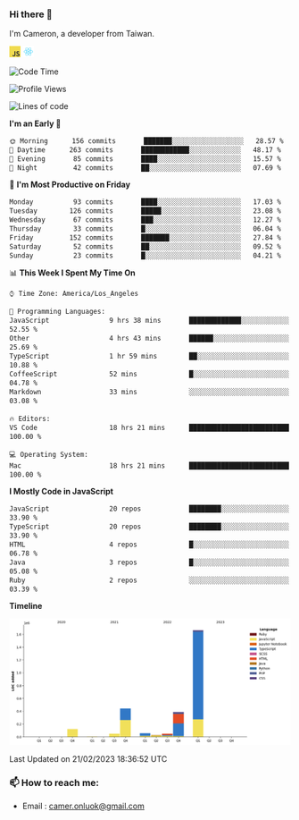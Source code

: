 ### Hi there 👋

I'm Cameron, a developer from Taiwan.


<code><img height="20" src="https://raw.githubusercontent.com/github/explore/80688e429a7d4ef2fca1e82350fe8e3517d3494d/topics/javascript/javascript.png"></code>
<code><img height="20" src="https://raw.githubusercontent.com/github/explore/80688e429a7d4ef2fca1e82350fe8e3517d3494d/topics/react/react.png"></code>



<!--START_SECTION:waka-->
![Code Time](http://img.shields.io/badge/Code%20Time-763%20hrs%2016%20mins-blue)

![Profile Views](http://img.shields.io/badge/Profile%20Views-1-blue)

![Lines of code](https://img.shields.io/badge/From%20Hello%20World%20I%27ve%20Written-3%20Million%20lines%20of%20code-blue)

**I'm an Early 🐤** 

```text
🌞 Morning      156 commits       ███████░░░░░░░░░░░░░░░░░░   28.57 % 
🌆 Daytime      263 commits       ████████████░░░░░░░░░░░░░   48.17 % 
🌃 Evening       85 commits       ████░░░░░░░░░░░░░░░░░░░░░   15.57 % 
🌙 Night         42 commits       ██░░░░░░░░░░░░░░░░░░░░░░░   07.69 % 

```
📅 **I'm Most Productive on Friday** 

```text
Monday          93 commits       ████░░░░░░░░░░░░░░░░░░░░░   17.03 % 
Tuesday        126 commits       █████░░░░░░░░░░░░░░░░░░░░   23.08 % 
Wednesday       67 commits       ███░░░░░░░░░░░░░░░░░░░░░░   12.27 % 
Thursday        33 commits       █░░░░░░░░░░░░░░░░░░░░░░░░   06.04 % 
Friday         152 commits       ███████░░░░░░░░░░░░░░░░░░   27.84 % 
Saturday        52 commits       ██░░░░░░░░░░░░░░░░░░░░░░░   09.52 % 
Sunday          23 commits       █░░░░░░░░░░░░░░░░░░░░░░░░   04.21 % 

```


📊 **This Week I Spent My Time On** 

```text
⌚︎ Time Zone: America/Los_Angeles

💬 Programming Languages: 
JavaScript               9 hrs 38 mins       █████████████░░░░░░░░░░░░   52.55 % 
Other                    4 hrs 43 mins       ██████░░░░░░░░░░░░░░░░░░░   25.69 % 
TypeScript               1 hr 59 mins        ██░░░░░░░░░░░░░░░░░░░░░░░   10.88 % 
CoffeeScript             52 mins             █░░░░░░░░░░░░░░░░░░░░░░░░   04.78 % 
Markdown                 33 mins             ░░░░░░░░░░░░░░░░░░░░░░░░░   03.08 % 

🔥 Editors: 
VS Code                  18 hrs 21 mins      █████████████████████████   100.00 % 

💻 Operating System: 
Mac                      18 hrs 21 mins      █████████████████████████   100.00 % 

```

**I Mostly Code in JavaScript** 

```text
JavaScript               20 repos            ████████░░░░░░░░░░░░░░░░░   33.90 % 
TypeScript               20 repos            ████████░░░░░░░░░░░░░░░░░   33.90 % 
HTML                     4 repos             █░░░░░░░░░░░░░░░░░░░░░░░░   06.78 % 
Java                     3 repos             █░░░░░░░░░░░░░░░░░░░░░░░░   05.08 % 
Ruby                     2 repos             ░░░░░░░░░░░░░░░░░░░░░░░░░   03.39 % 

```


**Timeline**

![Chart not found](https://raw.githubusercontent.com/camer0nluo/camer0nluo/main/charts/bar_graph.png) 


 Last Updated on 21/02/2023 18:36:52 UTC
<!--END_SECTION:waka-->

### 📫 How to reach me:
- Email : camer.onluok@gmail.com

